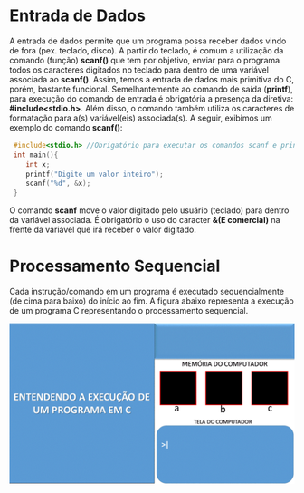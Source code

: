 # Entrada de Dados
A entrada de dados permite que um programa possa receber dados vindo de fora (pex. teclado, disco). A partir do teclado, é comum a utilização da comando (função) <strong>scanf()</strong> que tem por objetivo, enviar para o programa todos os caracteres digitados no teclado  para dentro de uma variável associada ao <strong>scanf()</strong>. Assim, temos a entrada de dados mais primitiva do C, porém, bastante funcional. 
Semelhantemente ao comando de saída (<strong>printf</strong>), para execução do comando de entrada é obrigatória a presença da diretiva: <strong>#include<stdio.h></strong>. 
Além disso, o comando também utiliza os caracteres de formatação para a(s) variável(eis) associada(s). A seguir, exibimos um exemplo do comando <strong>scanf()</strong>:

```C runnable
 #include<stdio.h> //Obrigatório para executar os comandos scanf e printf
 int main(){
    int x;
    printf("Digite um valor inteiro");
    scanf("%d", &x);
 }
``` 
O comando <strong>scanf</strong> move o valor digitado pelo usuário (teclado) para dentro da variável associada. É obrigatório o uso do caracter <strong>&(E comercial)</strong> na frente da variável que irá receber o valor digitado.


# Processamento Sequencial
Cada instrução/comando em um programa é executado sequencialmente (de cima para baixo) do início ao fim. A figura abaixo representa a execução de um programa C representando o processamento sequencial.

![programa](/markdowns/ExecucaoProgramac.gif)
